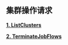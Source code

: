 ## 集群操作请求

[**1. ListClusters**](listclusters.md)

[**2. TerminateJobFlows**](terminatejobflows.md)

